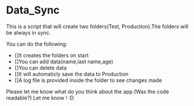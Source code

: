 # Data_Sync
This is a script that will create two folders(Test, Production).The folders will be always in sync.

You can do the following:

- []It creates the folders on start
- []You can add data(name,last name,age)
- []You can delete data
- []It will automaticly save the data to Production
- []A log file is provided inside the folder to see changes made

Please let me know what do you think about the app.(Was the code readable?)
Let me know ! :D
